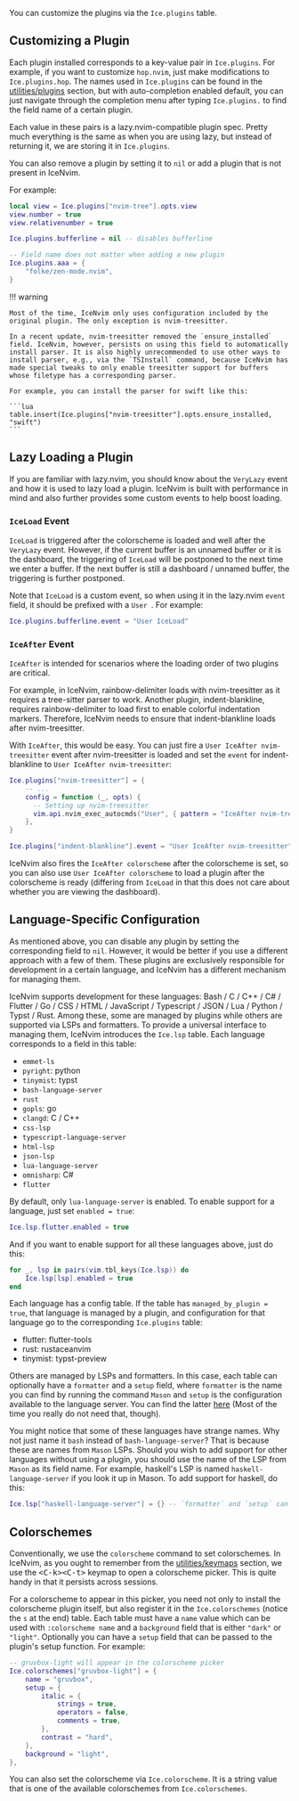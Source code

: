 You can customize the plugins via the `Ice.plugins` table.

## Customizing a Plugin

Each plugin installed corresponds to a key-value pair in `Ice.plugins`. For example, if you want to customize `hop.nvim`, just make modifications to `Ice.plugins.hop`. The names used in `Ice.plugins` can be found in the [utilities/plugins](../../utilities/plugins) section, but with auto-completion enabled default, you can just navigate through the completion menu after typing `Ice.plugins.` to find the field name of a certain plugin.

Each value in these pairs is a lazy.nvim-compatible plugin spec. Pretty much everything is the same as when you are using lazy, but instead of returning it, we are storing it in `Ice.plugins`.

You can also remove a plugin by setting it to `nil` or add a plugin that is not present in IceNvim.

For example:

```lua
local view = Ice.plugins["nvim-tree"].opts.view
view.number = true
view.relativenumber = true

Ice.plugins.bufferline = nil -- disables bufferline

-- Field name does not matter when adding a new plugin
Ice.plugins.aaa = {
    "folke/zen-mode.nvim",
}
```

!!! warning

    Most of the time, IceNvim only uses configuration included by the original plugin. The only exception is nvim-treesitter.

    In a recent update, nvim-treesitter removed the `ensure_installed` field. IceNvim, however, persists on using this field to automatically install parser. It is also highly unrecommended to use other ways to install parser, e.g., via the `TSInstall` command, because IceNvim has made special tweaks to only enable treesitter support for buffers whose filetype has a corresponding parser.

    For example, you can install the parser for swift like this:

    ```lua
    table.insert(Ice.plugins["nvim-treesitter"].opts.ensure_installed, "swift")
    ```

## Lazy Loading a Plugin

If you are familiar with lazy.nvim, you should know about the `VeryLazy` event and how it is used to lazy load a plugin. IceNvim is built with performance in mind and also further provides some custom events to help boost loading.

### `IceLoad` Event

`IceLoad` is triggered after the colorscheme is loaded and well after the `VeryLazy` event. However, if the current buffer is an unnamed buffer or it is the dashboard, the triggering of `IceLoad` will be postponed to the next time we enter a buffer. If the next buffer is still a dashboard / unnamed buffer, the triggering is further postponed.

Note that `IceLoad` is a custom event, so when using it in the lazy.nvim `event` field, it should be prefixed with a `User `. For example:

```lua
Ice.plugins.bufferline.event = "User IceLoad"
```

### `IceAfter` Event

`IceAfter` is intended for scenarios where the loading order of two plugins are critical.

For example, in IceNvim, rainbow-delimiter loads with nvim-treesitter as it requires a tree-sitter parser to work. Another plugin, indent-blankline, requires rainbow-delimiter to load first to enable colorful indentation markers. Therefore, IceNvim needs to ensure that indent-blankline loads after nvim-treesitter.

With `IceAfter`, this would be easy. You can just fire a `User IceAfter nvim-treesitter` event after nvim-treesitter is loaded and set the `event` for indent-blankline to `User IceAfter nvim-treesitter`:

```lua
Ice.plugins["nvim-treesitter"] = {
    -- ...
    config = function (_, opts) {
      -- Setting up nvim-treesitter
      vim.api.nvim_exec_autocmds("User", { pattern = "IceAfter nvim-treesitter" })
    },
}

Ice.plugins["indent-blankline"].event = "User IceAfter nvim-treesitter"
```

IceNvim also fires the `IceAfter colorscheme` after the colorscheme is set, so you can also use `User IceAfter colorscheme` to load a plugin after the colorscheme is ready (differing from `IceLoad` in that this does not care about whether you are viewing the dashboard).

## Language-Specific Configuration

As mentioned above, you can disable any plugin by setting the corresponding field to `nil`. However, it would be better if you use a different approach with a few of them. These plugins are exclusively responsible for development in a certain language, and IceNvim has a different mechanism for managing them.

IceNvim supports development for these languages: Bash / C / C++ / C# / Flutter / Go / CSS / HTML / JavaScript / Typescript / JSON / Lua / Python / Typst / Rust. Among these, some are managed by plugins while others are supported via LSPs and formatters. To provide a universal interface to managing them, IceNvim introduces the `Ice.lsp` table. Each language corresponds to a field in this table:

- `emmet-ls`
- `pyright`: python
- `tinymist`: typst
- `bash-language-server`
- `rust`
- `gopls`: go
- `clangd`: C / C++
- `css-lsp`
- `typescript-language-server`
- `html-lsp`
- `json-lsp`
- `lua-language-server`
- `omnisharp`: C#
- `flutter`

By default, only `lua-language-server` is enabled. To enable support for a language, just set `enabled = true`:

```lua
Ice.lsp.flutter.enabled = true
```

And if you want to enable support for all these languages above, just do this:

```lua
for _, lsp in pairs(vim.tbl_keys(Ice.lsp)) do
    Ice.lsp[lsp].enabled = true
end
```

Each language has a config table. If the table has `managed_by_plugin = true`, that language is managed by a plugin, and configuration for that language go to the corresponding `Ice.plugins` table:

- flutter: flutter-tools
- rust: rustaceanvim
- tinymist: typst-preview

Others are managed by LSPs and formatters. In this case, each table can optionally have a `formatter` and a `setup` field, where `formatter` is the name you can find by running the command `Mason` and `setup` is the configuration available to the language server. You can find the latter [here](https://github.com/neovim/nvim-lspconfig/blob/master/doc/configs.md) (Most of the time you really do not need that, though).

You might notice that some of these languages have strange names. Why not just name it `bash` instead of `bash-language-server`? That is because these are names from `Mason` LSPs. Should you wish to add support for other languages without using a plugin, you should use the name of the LSP from `Mason` as its field name. For example, haskell's LSP is named `haskell-language-server` if you look it up in Mason. To add support for haskell, do this:

```lua
Ice.lsp["haskell-language-server"] = {} -- `formatter` and `setup` can be omitted
```

## Colorschemes

Conventionally, we use the `colorscheme` command to set colorschemes. In IceNvim, as you ought to remember from the [utilities/keymaps](../../utilities/keymaps) section, we use the <kbd>&lt;C-k&gt;&lt;C-t&gt;</kbd> keymap to open a colorscheme picker. This is quite handy in that it persists across sessions.

For a colorscheme to appear in this picker, you need not only to install the colorscheme plugin itself, but also register it in the `Ice.colorschemes` (notice the `s` at the end) table. Each table must have a `name` value which can be used with `:colorscheme name` and a `background` field that is either `"dark"` or `"light"`. Optionally you can have a `setup` field that can be passed to the plugin's setup function. For example:

```lua
-- gruvbox-light will appear in the colorscheme picker
Ice.colorschemes["gruvbox-light"] = {
    name = "gruvbox",
    setup = {
        italic = {
            strings = true,
            operators = false,
            comments = true,
        },
        contrast = "hard",
    },
    background = "light",
},
```

You can also set the colorscheme via `Ice.colorscheme`. It is a string value that is one of the available colorschemes from `Ice.colorschemes`.
